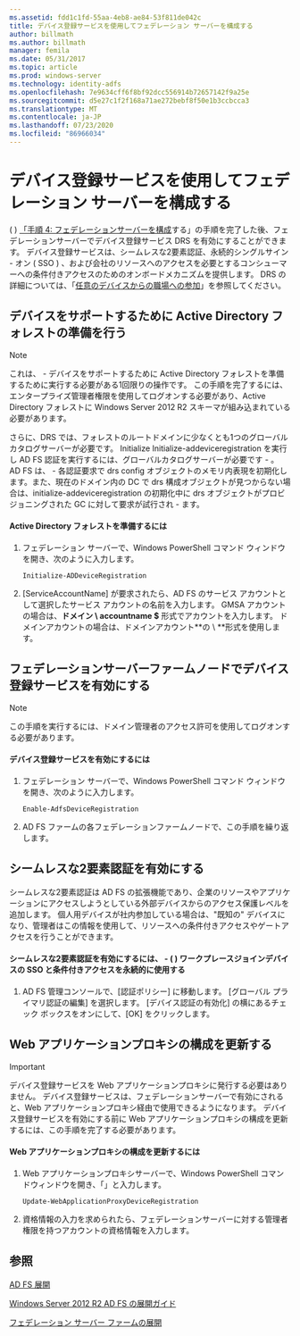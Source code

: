 ```yaml
---
ms.assetid: fdd1c1fd-55aa-4eb8-ae84-53f811de042c
title: デバイス登録サービスを使用してフェデレーション サーバーを構成する
author: billmath
ms.author: billmath
manager: femila
ms.date: 05/31/2017
ms.topic: article
ms.prod: windows-server
ms.technology: identity-adfs
ms.openlocfilehash: 7e9634cff6f8bf92dcc556914b72657142f9a25e
ms.sourcegitcommit: d5e27c1f2f168a71ae272bebf8f50e1b3ccbcca3
ms.translationtype: MT
ms.contentlocale: ja-JP
ms.lasthandoff: 07/23/2020
ms.locfileid: "86966034"
---
```

# <a name="configure-a-federation-server-with-device-registration-service"></a>デバイス登録サービスを使用してフェデレーション サーバーを構成する

\( \) [「手順 4: フェデレーションサーバーを構成](/previous-versions/orphan-topics/ws.11/dn303424(v=ws.11))する」の手順を完了した後、フェデレーションサーバーでデバイス登録サービス DRS を有効にすることができます。 デバイス登録サービスは、シームレスな2要素認証、永続的シングルサイン \- オン \( SSO \) 、および会社のリソースへのアクセスを必要とするコンシューマーへの条件付きアクセスのためのオンボードメカニズムを提供します。 DRS の詳細については、「[任意のデバイスからの職場への参加](../../ad-fs/operations/Join-to-Workplace-from-Any-Device-for-SSO-and-Seamless-Second-Factor-Authentication-Across-Company-Applications.md)」を参照してください。  
  
## <a name="prepare-your-active-directory-forest-to-support-devices"></a>デバイスをサポートするために Active Directory フォレストの準備を行う  
  
> [!NOTE]  
> これは、 \- デバイスをサポートするために Active Directory フォレストを準備するために実行する必要がある1回限りの操作です。 この手順を完了するには、エンタープライズ管理者権限を使用してログオンする必要があり、Active Directory フォレストに Windows Server 2012 R2 スキーマが組み込まれている必要があります。  
>   
> さらに、DRS では、フォレストのルートドメインに少なくとも1つのグローバルカタログサーバーが必要です。 Initialize Initialize-addeviceregistration を実行し AD FS 認証を実行するには、グローバルカタログサーバーが必要です \- 。 AD FS は、 \- 各認証要求で drs config オブジェクトのメモリ内表現を初期化します。また、現在のドメイン内の DC で drs 構成オブジェクトが見つからない場合は、initialize-addeviceregistration の初期化中に drs オブジェクトがプロビジョニングされた GC に対して要求が試行され \- ます。  
  
#### <a name="to-prepare-the-active-directory-forest"></a>Active Directory フォレストを準備するには  
  
1.  フェデレーション サーバーで、Windows PowerShell コマンド ウィンドウを開き、次のように入力します。  
  
    ```  
    Initialize-ADDeviceRegistration  
    ```  
  
2.  [ServiceAccountName] が要求されたら、AD FS のサービス アカウントとして選択したサービス アカウントの名前を入力します。  GMSA アカウントの場合は、**ドメイン \\ accountname $** 形式でアカウントを入力します。 ドメインアカウントの場合は、ドメインアカウント**の \\ **形式を使用します。  
  
## <a name="enable-device-registration-service-on-a-federation-server-farm-node"></a>フェデレーションサーバーファームノードでデバイス登録サービスを有効にする  
  
> [!NOTE]  
> この手順を実行するには、ドメイン管理者のアクセス許可を使用してログオンする必要があります。  
  
#### <a name="to-enable-device-registration-service"></a>デバイス登録サービスを有効にするには  
  
1.  フェデレーション サーバーで、Windows PowerShell コマンド ウィンドウを開き、次のように入力します。  
  
    ```  
    Enable-AdfsDeviceRegistration  
    ```  
  
2.  AD FS ファームの各フェデレーションファームノードで、この手順を繰り返します。  
  
## <a name="enable-seamless-second-factor-authentication"></a>シームレスな2要素認証を有効にする  
シームレスな2要素認証は AD FS の拡張機能であり、企業のリソースやアプリケーションにアクセスしようとしている外部デバイスからのアクセス保護レベルを追加します。 個人用デバイスが社内参加している場合は、"既知の" デバイスになり、管理者はこの情報を使用して、リソースへの条件付きアクセスやゲートアクセスを行うことができます。  
  
#### <a name="to-enable-seamless-second-factor-authentication-persistent-single-sign-on-sso-and-conditional-access-for-workplace-joined-devices"></a>シームレスな2要素認証を有効にするには、 \- \( \) ワークプレースジョインデバイスの SSO と条件付きアクセスを永続的に使用する  
  
1.  AD FS 管理コンソールで、[認証ポリシー] に移動します。 [グローバル プライマリ認証の編集] を選択します。 [デバイス認証の有効化] の横にあるチェック ボックスをオンにして、[OK] をクリックします。  
  
## <a name="update-the-web-application-proxy-configuration"></a>Web アプリケーションプロキシの構成を更新する  
  
> [!IMPORTANT]  
> デバイス登録サービスを Web アプリケーションプロキシに発行する必要はありません。  デバイス登録サービスは、フェデレーションサーバーで有効にされると、Web アプリケーションプロキシ経由で使用できるようになります。  デバイス登録サービスを有効にする前に Web アプリケーションプロキシの構成を更新するには、この手順を完了する必要があります。  
  
#### <a name="to-update-the-web-application-proxy-configuration"></a>Web アプリケーションプロキシの構成を更新するには  
  
1.  Web アプリケーションプロキシサーバーで、Windows PowerShell コマンドウィンドウを開き、「」と入力します。  
  
    ```  
    Update-WebApplicationProxyDeviceRegistration  
    ```  
  
2.  資格情報の入力を求められたら、フェデレーションサーバーに対する管理者権限を持つアカウントの資格情報を入力します。  
  
## <a name="see-also"></a>参照 

[AD FS 展開](../../ad-fs/AD-FS-Deployment.md)  

[Windows Server 2012 R2 AD FS の展開ガイド](../../ad-fs/deployment/Windows-Server-2012-R2-AD-FS-Deployment-Guide.md)  
 
[フェデレーション サーバー ファームの展開](../../ad-fs/deployment/Deploying-a-Federation-Server-Farm.md)  
  
